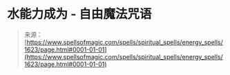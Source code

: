 <!--yml

category: 未分类

date: 2024-06-12 18:34:45

-->

# 水能力成为 - 自由魔法咒语

> 来源：[https://www.spellsofmagic.com/spells/spiritual_spells/energy_spells/1623/page.html#0001-01-01](https://www.spellsofmagic.com/spells/spiritual_spells/energy_spells/1623/page.html#0001-01-01)
